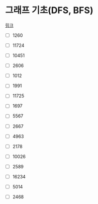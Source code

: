 # 그래프 기초(DFS, BFS)

[링크](https://www.acmicpc.net/workbook/view/9003)

- [ ] 1260
- [ ] 11724
- [ ] 10451
- [ ] 2606
- [ ] 1012
- [ ] 1991
- [ ] 11725
- [ ] 1697
- [ ] 5567
- [ ] 2667
- [ ] 4963
- [ ] 2178
- [ ] 10026
- [ ] 2589
- [ ] 16234
- [ ] 5014
- [ ] 2468

